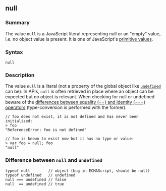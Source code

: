 ## null

### Summary

The value `null` is a JavaScript literal representing null or an "empty" value, i.e. no object value is present. It is one of JavaScript's [primitive values][0].

### Syntax

    null 

### Description

The value `null` is a literal (not a property of the global object like [`undefined`][1] can be). In APIs, `null` is often retrieved in place where an object can be expected but no object is relevant. When checking for null or undefined beware of the [differences between equality (==) and identity (===) operators][2] (type-conversion is performed with the former).

    // foo does not exist, it is not defined and has never been initialized:
    > foo
    "ReferenceError: foo is not defined"
    
    // foo is known to exist now but it has no type or value:
    > var foo = null; foo
    "null"
    

### Difference between `null` and `undefined`

    typeof null        // object (bug in ECMAScript, should be null)
    typeof undefined   // undefined
    null === undefined // false
    null  == undefined // true
    



[0]: https://developer.mozilla.org/en/docs/Glossary/Primitive "primitive values: A primitive (primitive value, primitive data type) is data that is not an Object and does not have any methods."
[1]: https://developer.mozilla.org/en/docs/Web/JavaScript/Reference/Global_Objects/undefined "https://developer.mozilla.org/en/docs/JavaScript/Reference/Global_Objects/undefined"
[2]: https://developer.mozilla.org/en/docs/Web/JavaScript/Reference/Operators/Comparison_Operators